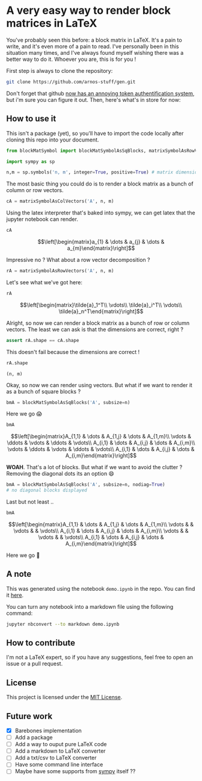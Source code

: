 # A very easy way to render block matrices in LaTeX

You've probably seen this before: a block matrix in LaTeX. It's a pain to write, and it's even more of a pain to read.
I've personally been in this situation many times, and I've always found myself wishing there was a better way to do it.
Whoever you are, this is for you !

First step is always to clone the repository:

```bash
git clone https://github.com/arnos-stuff/gen.git
```

Don't forget that github [now has an annoying token authentification system](https://docs.github.com/en/get-started/getting-started-with-git/about-remote-repositories), but i'm sure you can figure it out.
Then, here's what's in store for now:

## How to use it

This isn't a package (yet), so you'll have to import the code locally after cloning this repo into your document.

```python
from blockMatSymbol import blockMatSymbolAsSqBlocks, matrixSymbolAsRowVectors, matrixSymbolAsColVectors
```

```python
import sympy as sp
```


```python
n,m = sp.symbols('n, m', integer=True, positive=True) # matrix dimensions
```
The most basic thing you could do is to render a block matrix as a bunch of column or row vectors.

```python
cA = matrixSymbolAsColVectors('A', n, m)
```

Using the latex interpreter that's baked into sympy, we can get latex that the jupyter notebook can render.

```python
cA
```

$$\left[\begin{matrix}a_{1} & \dots & a_{j} & \dots & a_{m}\end{matrix}\right]$$

Impressive no ? What about a row vector decomposition ?

```python
rA = matrixSymbolAsRowVectors('A', n, m)
```

Let's see what we've got here:

```python
rA
```

$$\left[\begin{matrix}\tilde{a}_1^T\\
\vdots\\
\tilde{a}_i^T\\
\vdots\\
\tilde{a}_n^T\end{matrix}\right]$$

Alright, so now we can render a block matrix as a bunch of row or column vectors. The least we can ask is that the dimensions are correct, right ?

```python
assert rA.shape == cA.shape
```
This doesn't fail because the dimensions are correct !

```python
rA.shape
```




    (n, m)






Okay, so now we can render using vectors. But what if we want to render it as a bunch of square blocks ?

```python
bmA = blockMatSymbolAsSqBlocks('A', subsize=n)
```
Here we go :scream:

```python
bmA
```

$$\left[\begin{matrix}A_{1,1} & \dots & A_{1,j} & \dots & A_{1,m}\\
\vdots & \ddots & \vdots & \ddots & \vdots\\
A_{i,1} & \dots & A_{i,j} & \dots & A_{i,m}\\
\vdots & \ddots & \vdots & \ddots & \vdots\\
A_{i,1} & \dots & A_{i,j} & \dots & A_{i,m}\end{matrix}\right]$$

**WOAH**. That's a lot of blocks. But what if we want to avoid the clutter ? Removing the diagonal dots its an option :smile:

```python
bmA = blockMatSymbolAsSqBlocks('A', subsize=n, nodiag=True)
# no diagonal blocks displayed
```
Last but not least ..
```python
bmA
```

$$\left[\begin{matrix}A_{1,1} & \dots & A_{1,j} & \dots & A_{1,m}\\
\vdots &   & \vdots &   & \vdots\\
A_{i,1} & \dots & A_{i,j} & \dots & A_{i,m}\\
\vdots &   & \vdots &   & \vdots\\
A_{i,1} & \dots & A_{i,j} & \dots & A_{i,m}\end{matrix}\right]$$

Here we go :rocket:

## A note

This was generated using the notebook `demo.ipynb` in the repo. You can find it [here](demo.ipynb).

You can turn any notebook into a markdown file using the following command:

```bash
jupyter nbconvert --to markdown demo.ipynb
```

## How to contribute

I'm not a LaTeX expert, so if you have any suggestions, feel free to open an issue or a pull request.

## License

This project is licensed under the [MIT License](LICENSE.md).

## Future work

- [x] Barebones implementation
- [ ] Add a package
- [ ] Add a way to ouput pure LaTeX code
- [ ] Add a markdown to LaTeX converter
- [ ] Add a txt/csv to LaTeX converter
- [ ] Have some command line interface
- [ ] Maybe have some supports from [sympy](https://www.sympy.org/en/index.html) itself ??